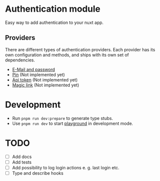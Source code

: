 # Authentication module

Easy way to add authentication to your nuxt app.

## Providers

There are different types of authentication providers. Each provider has its own configuration and methods,
and ships with its own set of dependencies.

- [E-Mail and password](src/runtime/providers/mail-password/README.md)
- [Pin](src/runtime/providers/pin/README.md) (Not implemented yet)
- [Api token](src/runtime/providers/api/README.md) (Not implemented yet)
- [Magic link](src/runtime/providers/api/README.md) (Not implemented yet)

# Development

- Run `pnpm run dev:prepare` to generate type stubs.
- Use `pnpm run dev` to start [playground](playground) in development mode.

# TODO

- [ ] Add docs
- [ ] Add tests
- [ ] Add possibility to log login actions e. g. last login etc.
- [ ] Type and describe hooks
